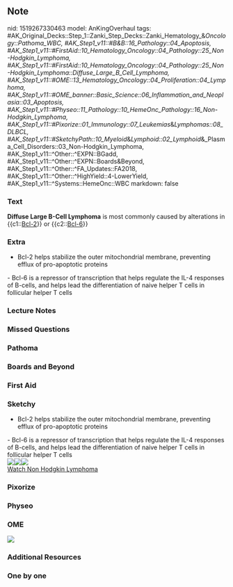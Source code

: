 ## Note
nid: 1519267330463
model: AnKingOverhaul
tags: #AK_Original_Decks::Step_1::Zanki_Step_Decks::Zanki_Hematology_&_Oncology::Pathoma_WBC, #AK_Step1_v11::#B&B::16_Pathology::04_Apoptosis, #AK_Step1_v11::#FirstAid::10_Hematology_Oncology::04_Pathology::25_Non-Hodgkin_Lymphoma, #AK_Step1_v11::#FirstAid::10_Hematology_Oncology::04_Pathology::25_Non-Hodgkin_Lymphoma::Diffuse_Large_B_Cell_Lymphoma, #AK_Step1_v11::#OME::13_Hematology_Oncology::04_Proliferation::04_Lymphoma, #AK_Step1_v11::#OME_banner::Basic_Science::06_Inflammation_and_Neoplasia::03_Apoptosis, #AK_Step1_v11::#Physeo::11_Pathology::10_HemeOnc_Pathology::16_Non-Hodgkin_Lymphoma, #AK_Step1_v11::#Pixorize::01_Immunology::07_Leukemias_&_Lymphomas::08_DLBCL, #AK_Step1_v11::#SketchyPath::10_Myeloid_&_Lymphoid::02_Lymphoid_&_Plasma_Cell_Disorders::03_Non-Hodgkin_Lymphoma, #AK_Step1_v11::^Other::^EXPN::BGadd, #AK_Step1_v11::^Other::^EXPN::Boards&Beyond, #AK_Step1_v11::^Other::^FA_Updates::FA2018, #AK_Step1_v11::^Other::^HighYield::4-LowerYield, #AK_Step1_v11::^Systems::HemeOnc::WBC
markdown: false

### Text
<b>Diffuse Large B-Cell Lymphoma</b> is most commonly caused by
alterations in {{c1::<u>Bcl-2</u>}} or {{c2::<u>Bcl-6</u>}}

### Extra
- Bcl-2 helps stabilize the outer mitochondrial membrane,
preventing efflux of pro-apoptotic proteins
<div>
  - Bcl-6 is a repressor of transcription that helps regulate the
  IL-4 responses of B-cells, and helps lead the differentiation of
  naive helper T cells in follicular helper T cells
</div>

### Lecture Notes


### Missed Questions


### Pathoma


### Boards and Beyond


### First Aid


### Sketchy
- Bcl-2 helps stabilize the outer mitochondrial membrane,
preventing efflux of pro-apoptotic proteins
<div>
  - Bcl-6 is a repressor of transcription that helps regulate the
  IL-4 responses of B-cells, and helps lead the differentiation of
  naive helper T cells in follicular helper T cells
</div>
<div><img src=
"Screen%20Shot%202020-02-25%20at%207.01.11%20PM.JPG"><img src=
"Screen%20Shot%202020-02-25%20at%207.01.34%20PM.JPG"><img src=
"Zoverall%20picture%20(83)_1566160514431.JPG"></div><a href=
"https://dashboard.sketchy.com/study/medical/courses/medical-pathophysiology/units/medical-pathophysiology-myeloid-lymphoid/videos/medical-pathophysiology-myeloid-and-lymphoid-lymphoid-and-plasma-cell-disorders-non-hodgkin-lymphoma?utm_source=anki&utm_medium=partnership&utm_campaign=february_update&utm_content=medical">Watch
Non Hodgkin Lymphoma</a>

### Pixorize


### Physeo


### OME
<div class="ome-widget">
  <a href=
  "https://onlinemeded.org/spa/inflammation-and-neoplasia/apoptosis/acquire?ref=anki">
  <img src="_OME_AnkiFlashcards_Lesson_3.png"></a>
</div>

### Additional Resources


### One by one

